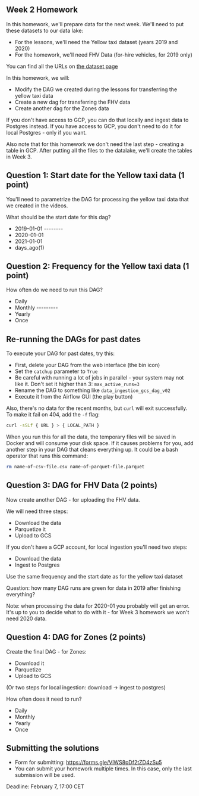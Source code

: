 ## Week 2 Homework

In this homework, we'll prepare data for the next week. We'll need
to put these datasets to our data lake:

- For the lessons, we'll need the Yellow taxi dataset (years 2019 and 2020)
- For the homework, we'll need FHV Data (for-hire vehicles, for 2019 only)

You can find all the URLs on [the dataset page](https://www1.nyc.gov/site/tlc/about/tlc-trip-record-data.page)

In this homework, we will:

- Modify the DAG we created during the lessons for transferring the yellow taxi data
- Create a new dag for transferring the FHV data
- Create another dag for the Zones data

If you don't have access to GCP, you can do that locally and ingest data to Postgres
instead. If you have access to GCP, you don't need to do it for local Postgres -
only if you want.

Also note that for this homework we don't need the last step - creating a table in GCP.
After putting all the files to the datalake, we'll create the tables in Week 3.

## Question 1: Start date for the Yellow taxi data (1 point)

You'll need to parametrize the DAG for processing the yellow taxi data that
we created in the videos.

What should be the start date for this dag?

- 2019-01-01 --------
- 2020-01-01
- 2021-01-01
- days_ago(1)

## Question 2: Frequency for the Yellow taxi data (1 point)

How often do we need to run this DAG?

- Daily
- Monthly ---------
- Yearly
- Once

## Re-running the DAGs for past dates

To execute your DAG for past dates, try this:

- First, delete your DAG from the web interface (the bin icon)
- Set the `catchup` parameter to `True`
- Be careful with running a lot of jobs in parallel - your system may not like it. Don't set it higher than 3: `max_active_runs=3`
- Rename the DAG to something like `data_ingestion_gcs_dag_v02`
- Execute it from the Airflow GUI (the play button)

Also, there's no data for the recent months, but `curl` will exit successfully.
To make it fail on 404, add the `-f` flag:

```bash
curl -sSLf { URL } > { LOCAL_PATH }
```

When you run this for all the data, the temporary files will be saved in Docker and will consume your
disk space. If it causes problems for you, add another step in your DAG that cleans everything up.
It could be a bash operator that runs this command:

```bash
rm name-of-csv-file.csv name-of-parquet-file.parquet
```

## Question 3: DAG for FHV Data (2 points)

Now create another DAG - for uploading the FHV data.

We will need three steps:

- Download the data
- Parquetize it
- Upload to GCS

If you don't have a GCP account, for local ingestion you'll need two steps:

- Download the data
- Ingest to Postgres

Use the same frequency and the start date as for the yellow taxi dataset

Question: how many DAG runs are green for data in 2019 after finishing everything?

Note: when processing the data for 2020-01 you probably will get an error. It's up
to you to decide what to do with it - for Week 3 homework we won't need 2020 data.

## Question 4: DAG for Zones (2 points)

Create the final DAG - for Zones:

- Download it
- Parquetize
- Upload to GCS

(Or two steps for local ingestion: download -> ingest to postgres)

How often does it need to run?

- Daily
- Monthly
- Yearly
- Once

## Submitting the solutions

- Form for submitting: https://forms.gle/ViWS8pDf2tZD4zSu5
- You can submit your homework multiple times. In this case, only the last submission will be used.

Deadline: February 7, 17:00 CET
